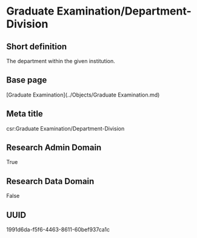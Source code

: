 # Graduate Examination/Department-Division
## Short definition
The department within the given institution.
## Base page
[Graduate Examination](../Objects/Graduate Examination.md)
## Meta title
csr:Graduate Examination/Department-Division
## Research Admin Domain
True
## Research Data Domain
False
## UUID
1991d6da-f5f6-4463-8611-60bef937ca1c
